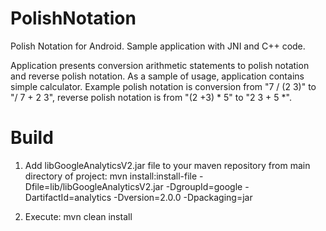 PolishNotation
====================

Polish Notation for Android. Sample application with JNI and C++ code.

Application presents conversion arithmetic statements to polish notation and reverse polish notation. As a sample of
usage, application contains simple calculator. Example polish notation is conversion from "7 / (2 3)" to "/ 7 + 2 3",
reverse polish notation is from "(2 +3) * 5" to "2 3 + 5 *".

Build
====================

1) Add libGoogleAnalyticsV2.jar file to your maven repository from main directory of project: 
mvn install:install-file -Dfile=lib/libGoogleAnalyticsV2.jar -DgroupId=google -DartifactId=analytics -Dversion=2.0.0 
-Dpackaging=jar

2) Execute: mvn clean install
